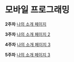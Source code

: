 # 모바일 프로그래밍
**2주차**
[나의 소개 페이지](https://sorae1118.github.io/Cordova_jin/week2/report/index.html)

**3주차**
[나의 소개 페이지 2](https://sorae1118.github.io/Cordova_jin/week3/report/index.html)

**4주차**
[나의 소개 페이지 3](https://sorae1118.github.io/Cordova_jin/week4/report/index.html)

**5주차**
[나의 소개 페이지 3](https://sorae1118.github.io/Cordova_jin/week5/report/index.html)
